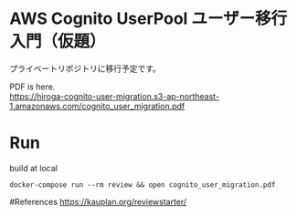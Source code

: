 # AWS Cognito UserPool ユーザー移行入門（仮題）

プライベートリポジトリに移行予定です。

PDF is here.  
https://hiroga-cognito-user-migration.s3-ap-northeast-1.amazonaws.com/cognito_user_migration.pdf

# Run
build at local
```
docker-compose run --rm review && open cognito_user_migration.pdf
```

#References
https://kauplan.org/reviewstarter/
